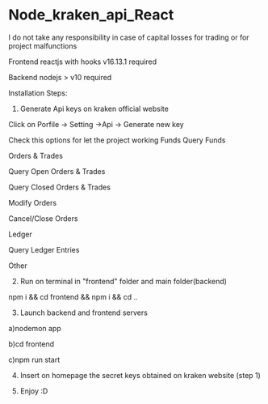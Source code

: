 # Node_kraken_api_React

I do not take any responsibility in case of capital losses for trading or for project malfunctions


Frontend reactjs with hooks v16.13.1 required


Backend nodejs > v10 required



Installation Steps:

1) Generate Api keys on kraken official website

Click on Porfile -> Setting ->Api -> Generate new key



Check this options for let the project working
Funds
 Query Funds


Orders & Trades


 Query Open Orders & Trades
 
 
 Query Closed Orders & Trades
 
 
 Modify Orders
 
 
 Cancel/Close Orders
 
 
Ledger


 Query Ledger Entries
 
 
Other 



2) Run on terminal in "frontend" folder and main folder(backend)
  
  npm i && cd frontend && npm i && cd ..
  
  
  
3) Launch backend and frontend servers

  a)nodemon app
  
  b)cd frontend

  c)npm run start
  

4) Insert on homepage the secret keys obtained on kraken website (step 1)

5) Enjoy :D


